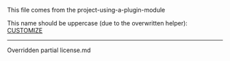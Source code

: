 This file comes from the project-using-a-plugin-module

This name should be uppercase (due to the overwritten helper): [CUSTOMIZE](https://npmjs.com/package/customize)

----

Overridden partial license.md